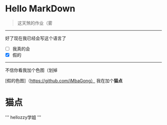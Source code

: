 # Hello MarkDown
>这天煞的作业（雾
---
好了现在我已经会写这个语言了
- [ ] 我真的会
- [x] 假的 

---
不信你看我加个色图（划掉


[假的色图]（https://github.com/iMbaGong）
我在加个**猫点**
<h1 id="user-content-锚点">猫点</h1>

'''
hellozzy学姐
'''
